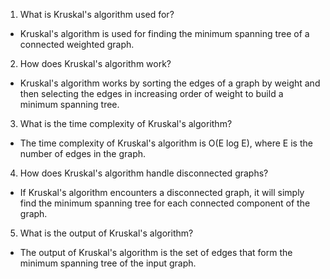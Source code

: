 1. What is Kruskal's algorithm used for?
- Kruskal's algorithm is used for finding the minimum spanning tree of a connected weighted graph.

2. How does Kruskal's algorithm work?
- Kruskal's algorithm works by sorting the edges of a graph by weight and then selecting the edges in increasing order of weight to build a minimum spanning tree.

3. What is the time complexity of Kruskal's algorithm?
- The time complexity of Kruskal's algorithm is O(E log E), where E is the number of edges in the graph.

4. How does Kruskal's algorithm handle disconnected graphs?
- If Kruskal's algorithm encounters a disconnected graph, it will simply find the minimum spanning tree for each connected component of the graph.

5. What is the output of Kruskal's algorithm?
- The output of Kruskal's algorithm is the set of edges that form the minimum spanning tree of the input graph.